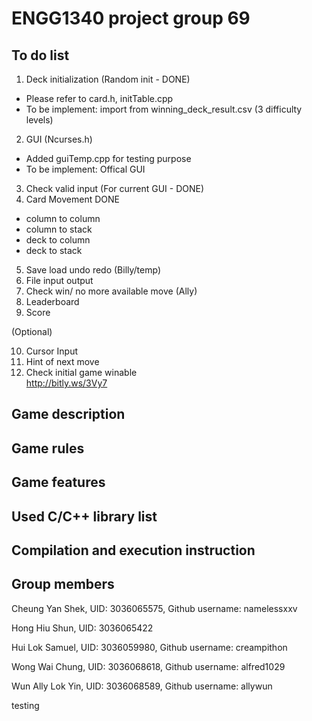 # ENGG1340 project group 69
## To do list

1. Deck initialization  (Random init - DONE)
  - Please refer to card.h, initTable.cpp 
  - To be implement: import from winning_deck_result.csv (3 difficulty levels)
2. GUI (Ncurses.h)
  - Added guiTemp.cpp for testing purpose
  - To be implement: Offical GUI
3. Check valid input  (For current GUI - DONE)
4. Card Movement  DONE
  - column to column  
  - column to stack  
  - deck to column  
  - deck to stack  
5. Save load undo redo  (Billy/temp)
6. File input output  
7. Check win/ no more available move  (Ally)
8. Leaderboard  
9. Score  

(Optional)

10. Cursor Input  
11. Hint of next move  
12. Check initial game winable  
http://bitly.ws/3Vy7  

## Game description
## Game rules
## Game features
## Used C/C++ library list
## Compilation and execution instruction
## Group members
Cheung Yan Shek, UID: 3036065575, Github username: namelessxxv

Hong Hiu Shun, UID: 3036065422  

Hui Lok Samuel, UID: 3036059980, Github username: creampithon

Wong Wai Chung, UID: 3036068618, Github username: alfred1029

Wun Ally Lok Yin, UID: 3036068589, Github username: allywun

testing
